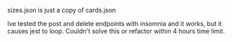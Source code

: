 sizes.json is just a copy of cards.json

Ive tested the post and delete endpoints with insomnia and it works, but it causes jest to loop. Couldn't solve this or refactor within 4 hours time limit.